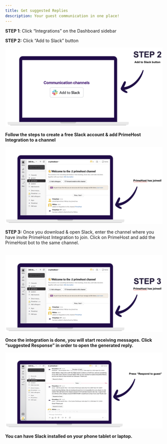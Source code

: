 ```yaml
---
title: Get suggested Replies
description: Your guest communication in one place!
---
```

**STEP 1**: Click “Integrations” on the Dashboard sidebar

**STEP 2:** Click “Add to Slack” button

![](/docs/media/add%20button.png)

**Follow the steps to create a free Slack account & add PrimeHost Integration to a channel**

![](/docs/media/primehost%20joined.png)

**STEP 3:** Once you download & open Slack, enter the channel where you have invite PrimeHost Integration to join. Click on PrimeHost and add the PrimeHost bot to the same channel.

<p style="text-align: start">&nbsp;<img src="/docs/media/step%203.png"></p><p style="text-align: start"><strong>Once the integration is done, you will start receiving messages. Click “suggested Response” in order to open the generated reply.</strong></p><p style="text-align: start"><img src="/docs/media/open%20draft.png"></p><p style="text-align: start"><strong>You can have Slack installed on your phone tablet or laptop.</strong></p>